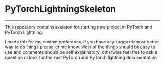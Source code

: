 # PyTorchLightningSkeleton
---
This repository contains skeleton for starting new project in PyTorch and PyTorch Lightning.

I made this for my custom preference, if you have any suggestions or better way to do things please let me know.
Most of the things should be easy to use and comments should be self explainatory, otherwise feel free to ask a question or look for the vast PyTorch and PyTorch lightning documentation
